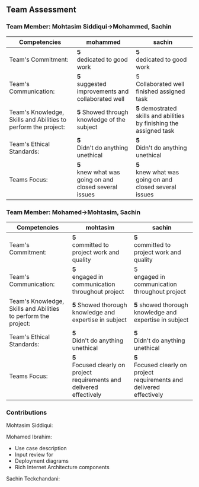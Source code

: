 ## Team Assessment

### Team Member: Mohtasim Siddiqui->Mohammed, Sachin
Competencies|mohammed |sachin|
-|-|-
Team's Commitment:|**5** <br> dedicated to good work <br> |**5** <br> dedicated to good work  |
Team's Communication:|**5** <br> suggested improvements and collaborated well |5 <br> Collaborated well finished assigned task |
Team's Knowledge, Skills and Abilities to perform the project:|**5** Showed through knowledge of the subject |**5** demostrated skills and abilities by finishing the assigned task|
Team's Ethical Standards: |**5** <br> Didn't do anything unethical |**5** <br> Didn't do anything unethical |
Teams Focus:| **5** <br> knew what was going on and closed several issues| **5** <br> knew what was going on and closed several issues |


### Team Member: Mohamed->Mohtasim, Sachin
Competencies|mohtasim |sachin|
-|-|-
Team's Commitment:|**5** <br> committed to project work and quality <br> |**5** <br> committed to project work and quality  |
Team's Communication:|**5** <br> engaged in communication throughout project |5 <br> engaged in communication throughout project |
Team's Knowledge, Skills and Abilities to perform the project:|**5** Showed thorough knowledge and expertise in subject |**5** showed thorough knowledge and expertise in subject |
Team's Ethical Standards: |**5** <br> Didn't do anything unethical  |**5** <br> Didn't do anything unethical|
Teams Focus:| **5** <br> Focused clearly on project requirements and delivered effectively | **5** <br>Focused clearly on project requirements and delivered effectively |


### Contributions

Mohtasim Siddiqui:

Mohamed Ibrahim: 
* Use case description
* Input review for
* Deployment diagrams
* Rich Internet Architecture components

Sachin Teckchandani:
